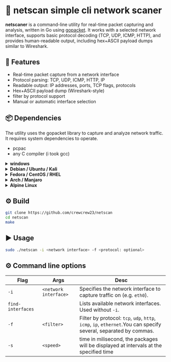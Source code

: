 
# 🧵 netscan simple cli network scaner
**netscaner** is a command-line utility for real-time packet capturing and analysis, written in Go using [gopacket](https://github.com/google/gopacket). It works with a selected network interface, supports basic protocol decoding (TCP, UDP, ICMP, HTTP), and provides human-readable output, including hex+ASCII payload dumps similar to Wireshark.

## 🚀 Features
- Real-time packet capture from a network interface
- Protocol parsing: TCP, UDP, ICMP, HTTP, IP
- Readable output: IP addresses, ports, TCP flags, protocols
- Hex+ASCII payload dump (Wireshark-style)
- filter by protocol support
- Manual or automatic interface selection

## 📦 Dependencies
The utility uses the gopacket library to capture and analyze network traffic. It requires system dependencies to operate.
- pcpac
- any C compiler (i took gcc)
<details> <summary><strong>windows</strong></summary>
  <li>Install <a href="https://npcap.com/" >Npcap</a> (be sure to select the "WinPcap API-compatible Mode" option).</li>

</details>

<details> <summary><strong>Debian / Ubuntu / Kali</strong></summary>

```
sudo apt update
sudo apt install libpcap-dev
```
</details><details> <summary><strong>Fedora / CentOS / RHEL</strong></summary>

```
sudo dnf install libpcap-devel
```
</details> <details> <summary><strong>Arch / Manjaro</strong></summary>

```
sudo pacman -S libpcap
```

</details> <details> <summary><strong>Alpine Linux</strong></summary>

```
apk add libpcap-dev
```
</details>

## ⚙️ Build
```bash
git clone https://github.com/crewcrew23/netscan
cd netscan
make
```


## ▶️ Usage
```bash
sudo ./netscan -i <network interface> -f <protocol: optional>
```

## ⚙️ Command line options

| Flag         | Args       | Desc                                                                 |
|--------------|----------------|--------------------------------------------------------------------------|
| `-i`         | `<network interface>`  | Specifies the network interface to capture traffic on (e.g. `eth0`).     |
| `find-interfaces` |              | Lists available network interfaces. Used without `-i`.   |
| `-f`         | `<filter>`     | Filter by protocol: `tcp`, `udp`, `http`, `icmp`, `ip`, `ethernet`.You can specify several, separated by commas. |
| `-s`         | `<speed>`     | time in milisecond, the packages will be displayed at intervals at the specified time |


